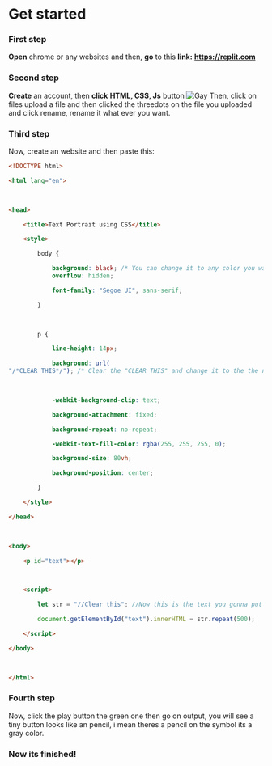 # Get started

### First step

**Open** chrome or any websites and then, **go** to this **link:** **https://replit.com**

### Second step

**Create** an account, then **click** **HTML, CSS, Js** button
![Gay](https://i.ibb.co/Wv9hMvF/20211121-135842.jpg)
Then, click on files upload a file and then clicked the threedots on the file you uploaded and click rename, rename it what ever you want.
### Third step

Now, create an website and then paste this:
```html
<!DOCTYPE html> 

<html lang="en"> 

  

<head> 

    <title>Text Portrait using CSS</title> 

    <style> 

        body { 

            background: black; /* You can change it to any color you want */
            overflow: hidden; 

            font-family: "Segoe UI", sans-serif; 

        } 

  

        p { 

            line-height: 14px; 

            background: url( 
"/*CLEAR THIS*/"); /* Clear the "CLEAR THIS" and change it to the the name of the picyure you wanted to be background of the text */

  

            -webkit-background-clip: text; 

            background-attachment: fixed; 

            background-repeat: no-repeat; 

            -webkit-text-fill-color: rgba(255, 255, 255, 0); 

            background-size: 80vh; 

            background-position: center; 

        } 

    </style> 

</head> 

  

<body> 

    <p id="text"></p> 

  

    <script> 

        let str = "//Clear this"; //Now this is the text you gonna put

        document.getElementById("text").innerHTML = str.repeat(500); 

    </script> 

</body> 

  

</html>
```
### Fourth step

Now, click the play button the green one then go on output, you will see a tiny button looks like an pencil, i mean theres a pencil on the symbol its a gray color.

### Now its finished!


 
